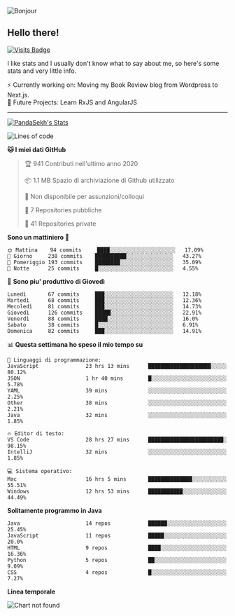 ![Bonjour](https://i.redd.it/ayih4qogh2a51.png)

## Hello there!
[![Visits Badge](https://badges.pufler.dev/visits/PandaSekh/PandaSekh)](https://alessiofranceschi.me)

I like stats and I usually don't know what to say about me, so here's some stats and very little info.

⚡ Currently working on: Moving my Book Review blog from Wordpress to Next.js.  
🤔 Future Projects: Learn RxJS and AngularJS

---

[![PandaSekh's Stats](https://github-readme-stats.vercel.app/api?username=PandaSekh)](https://alessiofranceschi.me)

<!--START_SECTION:waka-->
![Lines of code](https://img.shields.io/badge/Dal%20mio%20primo%20Hello%20World%20ho%20scritto%20-3.9%20million%20Linee%20di%20codice-blue)

**🐱 I miei dati GitHub** 

> 🏆 941 Contributi nell'ultimo anno 2020
 > 
> 📦 1.1 MB Spazio di archiviazione di Github utilizzato 
 > 
> 🚫 Non disponibile per assunzioni/colloqui
 > 
> 📜 7 Repositories pubbliche 
 > 
> 🔑 41 Repositories private  
 > 
**Sono un mattiniero 🐤** 

```text
🌞 Mattina    94 commits     ████░░░░░░░░░░░░░░░░░░░░░   17.09% 
🌆 Giorno     238 commits    ██████████░░░░░░░░░░░░░░░   43.27% 
🌃 Pomeriggio 193 commits    ████████░░░░░░░░░░░░░░░░░   35.09% 
🌙 Notte      25 commits     █░░░░░░░░░░░░░░░░░░░░░░░░   4.55%

```
📅 **Sono piu' produttivo di Giovedì** 

```text
Lunedì       67 commits     ███░░░░░░░░░░░░░░░░░░░░░░   12.18% 
Martedì      68 commits     ███░░░░░░░░░░░░░░░░░░░░░░   12.36% 
Mecoledì     81 commits     ███░░░░░░░░░░░░░░░░░░░░░░   14.73% 
Giovedì      126 commits    █████░░░░░░░░░░░░░░░░░░░░   22.91% 
Venerdì      88 commits     ████░░░░░░░░░░░░░░░░░░░░░   16.0% 
Sabato       38 commits     █░░░░░░░░░░░░░░░░░░░░░░░░   6.91% 
Domenica     82 commits     ███░░░░░░░░░░░░░░░░░░░░░░   14.91%

```


📊 **Questa settimana ho speso il mio tempo su** 

```text
💬 Linguaggi di programmazione: 
JavaScript               23 hrs 13 mins      ████████████████████░░░░░   80.12% 
JSON                     1 hr 40 mins        █░░░░░░░░░░░░░░░░░░░░░░░░   5.78% 
YAML                     39 mins             ░░░░░░░░░░░░░░░░░░░░░░░░░   2.25% 
Other                    38 mins             ░░░░░░░░░░░░░░░░░░░░░░░░░   2.21% 
Java                     32 mins             ░░░░░░░░░░░░░░░░░░░░░░░░░   1.85%

🔥 Editor di testo: 
VS Code                  28 hrs 27 mins      ████████████████████████░   98.15% 
IntelliJ                 32 mins             ░░░░░░░░░░░░░░░░░░░░░░░░░   1.85%

💻 Sistema operativo: 
Mac                      16 hrs 5 mins       ██████████████░░░░░░░░░░░   55.51% 
Windows                  12 hrs 53 mins      ███████████░░░░░░░░░░░░░░   44.49%

```

**Solitamente programmo in Java** 

```text
Java                     14 repos            ██████░░░░░░░░░░░░░░░░░░░   25.45% 
JavaScript               11 repos            █████░░░░░░░░░░░░░░░░░░░░   20.0% 
HTML                     9 repos             ████░░░░░░░░░░░░░░░░░░░░░   16.36% 
Python                   5 repos             ██░░░░░░░░░░░░░░░░░░░░░░░   9.09% 
CSS                      4 repos             █░░░░░░░░░░░░░░░░░░░░░░░░   7.27%

```


**Linea temporale**

![Chart not found](https://raw.githubusercontent.com/PandaSekh/PandaSekh/master/charts/bar_graph.png) 


<!--END_SECTION:waka-->

